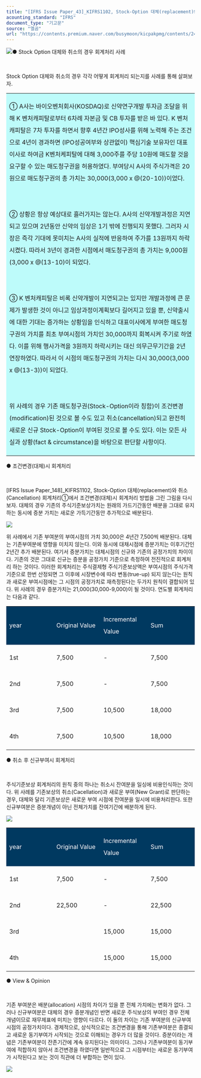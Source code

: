 ```yaml
---
title: "[IFRS Issue Paper_43]_KIFRS1102, Stock-Option 대체(replacement)와 취소(Cancellation) 회계처리②"
acounting_standard: "IFRS"
document_type: "기고문"
source: "엘곰"
url: "https://contents.premium.naver.com/busymoon/kicpakpmg/contents/240303160523197wa"
---
```

![](https://n2.news.naver.com/l.gif?type=content)● Stock Option 대체와 취소의 경우 회계처리 사례

​

Stock Option 대체와 취소의 경우 각각 어떻게 회계처리 되는지를 사례를 통해 살펴보자.

<table style=""><tbody><tr><td colspan="3" rowspan="1" style="width: 100.0%; height: 129.0px;  background-color: #bdfbfa;"><div><p style="line-height:2.0;"><span style="">① A사는 바이오벤처회사(KOSDAQ)로 신약연구개발 투자금 조달을 위해 K 벤처캐피탈로부터 6차례 자본금 및 CB 투자를 받은 바 있다. K 벤처캐피탈은 7차 투자를 하면서 향후 4년간 IPO성사를 위해 노력해 주는 조건으로 4년이 경과하면 (IPO성공여부와 상관없이) 핵심기술 보유자인 대표이사로 하여금 K벤처케피탈에 대해 3,000주를 주당 10원에 매도할 것을 요구할 수 있는 매도청구권을 허용하였다. 부여당시 A사의 주식가격은 20원으로 매도청구권의 총 가치는 30,000</span><span style="">(3,000 x @(20-10))</span><span style="">이었다.</span></p></div><div><p style="line-height:2.0;"><span style="">​</span></p></div><div><p style="line-height:2.0;"><span style="">② 상황은 항상 예상대로 흘러가지는 않는다. A사의 신약개발과정은 지연되고 있으며 2년동안 신약의 임상은 1기 밖에 진행되지 못했다. 그러자 시장은 즉각 기대에 못미치는 A사의 실적에 반응하여 주가를 13원까지 하락시켰다. 따라서 3년이 경과한 시점에서 매도청구권의 총 가치는 9,000원</span><span style="">(3,000 x @(13-10)</span><span style="">이 되었다.</span></p></div><div><p style="line-height:2.0;"><span style="">​</span></p></div><div><p style="line-height:2.0;"><span style="">③ K 벤처캐피탈은 비록 신약개발이 지연되고는 있지만 개발과정에 큰 문제가 발생한 것이 아니고 임상과정이계획보다 길어지고 있을 뿐, 신약출시에 대한 기대는 증가하는 상황임을 인식하고 대표이사에게 부여한 매도청구권의 가치를 최초 부여시점의 가치인 30,000까지 회복시켜 주기로 하였다. 이를 위해 행사가격을 3원까지 하락시키는 대신 의무근무기간을 2년 연장하였다. 따라서 이 시점의 매도청구권의 가치는 다시 30,000</span><span style="">(3,000 x @(13-3))</span><span style="">이 되었다.</span></p></div><div><p style="line-height:2.0;"><span style="">​</span></p></div><div><p style="line-height:2.0;"><span style="">위 사례의 경우 기존 매도청구권(Stock-Option이라 칭함)이 조건변경(modification)된 것으로 볼 수도 있고 취소(cancellation)되고 완전히 새로운 신규 Stock-Option이 부여된 것으로 볼 수도 있다. 이는 모든 사실과 상황(fact &amp; circumstance)을 바탕으로 판단할 사항이다.</span></p></div></td></tr></tbody></table>

● 조건변경(대체)시 회계처리

​

\[IFRS Issue Paper\_148\]\_KIFRS1102, Stock-Option 대체(replacement)와 취소(Cancellation) 회계처리①에서 조건변경(대체)시 회계처리 방법을 그린 그림을 다시 보자. 대체의 경우 기존의 주식기준보상가치는 원래의 가드기간동안 배분을 그대로 유지하는 동시에 증분 가치는 새로운 가득기간동안 추가적으로 배분된다.

![](https://dthumb-phinf.pstatic.net/dthumb?src=%22https://postfiles.pstatic.net/MjAyNDAxMTlfMTc0/MDAxNzA1NjQ0NDQ1Njgx.oYY2sOe7IUxxsfw0Nm_4vV8ppSvWK5boQwqq3baU-YQg.746VH-nQJ_FS-TklZ244jO84-RzHtvZ-0dHpFuIDsa4g.PNG.busymoon/image.png?type=w773%22&service=scs&type=w800)

위 사례에서 기존 부여분의 부여시점의 가치 30,000은 4년간 7,500씩 배분된다. 대체는 기존부여분에 영향을 미치지 않는다. 이와 동시에 대채시점에 증분가치는 이후기간인 2년간 추가 배분된다. 여기서 증분가치는 대체시점의 신규와 기존의 공정가치의 차이이다. 기존의 것은 그대로 신규는 증분을 공정가치 기준으로 측정하여 전진적으로 회계처리 하는 것이다. 이러한 회계처리는 주식결제형 주식기준보상액은 부여시점의 주식가격 기준으로 한번 산정되면 그 이후에 시장변수에 따라 변동(true-up) 되지 않는다는 원칙과 새로운 부여시점에는 그 시점의 공정가치로 재측정된다는 두가지 원칙이 결합되어 있다. 위 사례의 경우 증분가치는 21,000(30,000-9,000)이 될 것이다. 연도별 회계처리는 다음과 같다.

<table style=""><tbody><tr><td colspan="1" rowspan="1" style="width: 25.0%; height: 43.0px;  background-color: #003960;"><div><p style="line-height:2.0;"><span style="color:#ffffff;">year</span></p></div></td><td colspan="1" rowspan="1" style="width: 25.0%; height: 43.0px;  background-color: #003960;"><div><p style="line-height:2.0;"><span style="color:#ffffff;">Original Value</span></p></div></td><td colspan="1" rowspan="1" style="width: 25.0%; height: 43.0px;  background-color: #003960;"><div><p style="line-height:2.0;"><span style="color:#ffffff;">Incremental Value</span></p></div></td><td colspan="1" rowspan="1" style="width: 25.0%; height: 43.0px;  background-color: #003960;"><div><p style="line-height:2.0;"><span style="color:#ffffff;">Sum</span></p></div></td></tr><tr><td colspan="1" rowspan="1" style="width: 25.0%; height: 43.0px;  "><div><p style="line-height:2.0;"><span style="">1st</span></p></div></td><td colspan="1" rowspan="1" style="width: 25.0%; height: 43.0px;  "><div><p style="line-height:2.0;"><span style="">7,500</span></p></div></td><td colspan="1" rowspan="1" style="width: 25.0%; height: 43.0px;  "><div><p style="line-height:2.0;"><span style="">-</span></p></div></td><td colspan="1" rowspan="1" style="width: 25.0%; height: 43.0px;  "><div><p style="line-height:2.0;"><span style="">7,500</span></p></div></td></tr><tr><td colspan="1" rowspan="1" style="width: 25.0%; height: 21.5px;  "><div><p style="line-height:2.0;"><span style="">2nd</span></p></div></td><td colspan="1" rowspan="1" style="width: 25.0%; height: 21.5px;  "><div><p style="line-height:2.0;"><span style="">7,500</span></p></div></td><td colspan="1" rowspan="1" style="width: 25.0%; height: 21.5px;  "><div><p style="line-height:2.0;"><span style="">-</span></p></div></td><td colspan="1" rowspan="1" style="width: 25.0%; height: 21.5px;  "><div><p style="line-height:2.0;"><span style="">7,500</span></p></div></td></tr><tr><td colspan="1" rowspan="1" style="width: 25.0%; height: 10.75px;  "><div><p style="line-height:2.0;"><span style="">3rd</span></p></div></td><td colspan="1" rowspan="1" style="width: 25.0%; height: 10.75px;  "><div><p style="line-height:2.0;"><span style="">7,500</span></p></div></td><td colspan="1" rowspan="1" style="width: 25.0%; height: 10.75px;  "><div><p style="line-height:2.0;"><span style="">10,500</span></p></div></td><td colspan="1" rowspan="1" style="width: 25.0%; height: 10.75px;  "><div><p style="line-height:2.0;"><span style="">18,000</span></p></div></td></tr><tr><td colspan="1" rowspan="1" style="width: 25.0%; height: 10.75px;  "><div><p style="line-height:2.0;"><span style="">4th</span></p></div></td><td colspan="1" rowspan="1" style="width: 25.0%; height: 10.75px;  "><div><p style="line-height:2.0;"><span style="">7,500</span></p></div></td><td colspan="1" rowspan="1" style="width: 25.0%; height: 10.75px;  "><div><p style="line-height:2.0;"><span style="">10,500</span></p></div></td><td colspan="1" rowspan="1" style="width: 25.0%; height: 10.75px;  "><div><p style="line-height:2.0;"><span style="">18,000</span></p></div></td></tr></tbody></table>

● 취소 후 신규부여시 회계처리

​

주식기준보상 회계처리의 원칙 중의 하나는 취소시 잔여분을 일싱에 비용인식하는 것이다. 위 사례를 기존보상의 취소(Cacellation)과 새로운 부여(New Grant)로 판단하는 경우, 대체와 달리 기존보상은 새로운 부여 시점에 잔여분을 일시에 비용처리한다. 또한 신규부여분은 증분개념이 아닌 전체가치를 잔여기간에 배분하게 된다.

![](https://dthumb-phinf.pstatic.net/dthumb?src=%22https://postfiles.pstatic.net/MjAyNDAxMjFfMyAg/MDAxNzA1ODA2MDk1MDMy.ELquagA6toR8hx_CiwoQE9IIcyAAw9hhwa-4tcQSRXIg.sm5Li3MCKYV11nk5T-rfyYBIy_L9Cyzj1JMxaDsU1_cg.PNG.busymoon/image.png?type=w773%22&service=scs&type=w800)

<table style=""><tbody><tr><td colspan="1" rowspan="1" style="width: 25.0%; height: 43.0px;  background-color: #003960;"><div><p style="line-height:2.0;"><span style="color:#ffffff;">year</span></p></div></td><td colspan="1" rowspan="1" style="width: 25.0%; height: 43.0px;  background-color: #003960;"><div><p style="line-height:2.0;"><span style="color:#ffffff;">Original Value</span></p></div></td><td colspan="1" rowspan="1" style="width: 25.0%; height: 43.0px;  background-color: #003960;"><div><p style="line-height:2.0;"><span style="color:#ffffff;">Incremental Value</span></p></div></td><td colspan="1" rowspan="1" style="width: 25.0%; height: 43.0px;  background-color: #003960;"><div><p style="line-height:2.0;"><span style="color:#ffffff;">Sum</span></p></div></td></tr><tr><td colspan="1" rowspan="1" style="width: 25.0%; height: 43.0px;  "><div><p style="line-height:2.0;"><span style="">1st</span></p></div></td><td colspan="1" rowspan="1" style="width: 25.0%; height: 43.0px;  "><div><p style="line-height:2.0;"><span style="">7,500</span></p></div></td><td colspan="1" rowspan="1" style="width: 25.0%; height: 43.0px;  "><div><p style="line-height:2.0;"><span style="">-</span></p></div></td><td colspan="1" rowspan="1" style="width: 25.0%; height: 43.0px;  "><div><p style="line-height:2.0;"><span style="">7,500</span></p></div></td></tr><tr><td colspan="1" rowspan="1" style="width: 25.0%; height: 21.5px;  "><div><p style="line-height:2.0;"><span style="">2nd</span></p></div></td><td colspan="1" rowspan="1" style="width: 25.0%; height: 21.5px;  "><div><p style="line-height:2.0;"><span style="">22,500</span></p></div></td><td colspan="1" rowspan="1" style="width: 25.0%; height: 21.5px;  "><div><p style="line-height:2.0;"><span style="">-</span></p></div></td><td colspan="1" rowspan="1" style="width: 25.0%; height: 21.5px;  "><div><p style="line-height:2.0;"><span style="">22,500</span></p></div></td></tr><tr><td colspan="1" rowspan="1" style="width: 25.0%; height: 10.75px;  "><div><p style="line-height:2.0;"><span style="">3rd</span></p></div></td><td colspan="1" rowspan="1" style="width: 25.0%; height: 10.75px;  "><div><p style="line-height:2.0;"><span style="">​</span></p></div></td><td colspan="1" rowspan="1" style="width: 25.0%; height: 10.75px;  "><div><p style="line-height:2.0;"><span style="">15,000</span></p></div></td><td colspan="1" rowspan="1" style="width: 25.0%; height: 10.75px;  "><div><p style="line-height:2.0;"><span style="">15,000</span></p></div></td></tr><tr><td colspan="1" rowspan="1" style="width: 25.0%; height: 10.75px;  "><div><p style="line-height:2.0;"><span style="">4th</span></p></div></td><td colspan="1" rowspan="1" style="width: 25.0%; height: 10.75px;  "><div><p style="line-height:2.0;"><span style="">​</span></p></div></td><td colspan="1" rowspan="1" style="width: 25.0%; height: 10.75px;  "><div><p style="line-height:2.0;"><span style="">15,000</span></p></div></td><td colspan="1" rowspan="1" style="width: 25.0%; height: 10.75px;  "><div><p style="line-height:2.0;"><span style="">15,000</span></p></div></td></tr></tbody></table>

● View & Opinion

​

기존 부여분은 배분(allocation) 시점의 차이가 있을 뿐 전체 가치에는 변화가 없다. 그러나 신규부여분은 대체의 경우 증분개념인 반면 새로운 주식보상의 부여인 경우 전체 개념이므로 재무제표에 미치는 영향이 다르다. 이 둘의 차이는 기존 부여분의 신규부여 시점의 공정가치이다. 경제적으로, 상식적으로는 조건변경을 통해 기존부여분은 종결되고 새로운 동기부여가 시작되는 것으로 이해되는 경우가 더 많을 것이다. 증분이라는 개념은 기존부여분이 잔존기간에 계속 유지된다는 의미이다. 그러나 기존부여분이 동기부여에 적합하지 않아서 조건변경을 하였다면 일반적으로 그 시점부터는 새로운 동기부여가 시작된다고 보는 것이 직관에 더 부합하는 면이 있다.

[![](https://dthumb-phinf.pstatic.net/dthumb?src=%22https://storep-phinf.pstatic.net/cafe_004/original_28.png?type=p100_100%22&service=scs&type=w800)](https://contents.premium.naver.com/busymoon/kicpakpmg/contents/#)

​